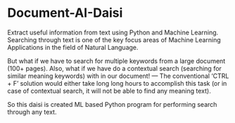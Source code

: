 # Document-AI-Daisi
Extract useful information from text using Python and Machine Learning.
Searching through text is one of the key focus areas of Machine Learning Applications in the field of Natural Language.

But what if we have to search for multiple keywords from a large document (100+ pages). Also, what if we have do a contextual search (searching for similar meaning keywords) with in our document! — The conventional ‘CTRL + F’ solution would either take long long hours to accomplish this task (or in case of contextual search, it will not be able to find any meaning text).

So this daisi is created ML based Python program for performing search through any text.
